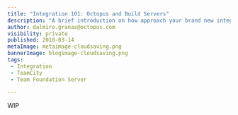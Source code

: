 ```yaml
---
title: "Integration 101: Octopus and Build Servers"
description: "A brief introduction on how approach your brand new integration between Octopus and your Build Server"
author: dalmiro.granas@octopus.com
visibility: private
published: 2018-03-14
metaImage: metaimage-cloudsaving.png
bannerImage: blogimage-cloudsaving.png
tags:
 - Integration
 - TeamCity
 - Team Foundation Server

---
```


WIP

